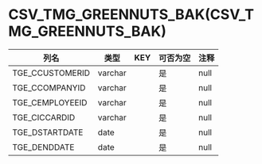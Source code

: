 # CSV_TMG_GREENNUTS_BAK(CSV_TMG_GREENNUTS_BAK)
| 列名   | 类型   | KEY  | 可否为空 | 注释   |
| ---- | ---- | ---- | ---- | ---- |
|TGE_CCUSTOMERID|varchar||是|null|
|TGE_CCOMPANYID|varchar||是|null|
|TGE_CEMPLOYEEID|varchar||是|null|
|TGE_CICCARDID|varchar||是|null|
|TGE_DSTARTDATE|date||是|null|
|TGE_DENDDATE|date||是|null|
